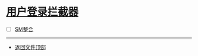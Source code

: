 
# [用户登录拦截器](../README.md)

- [ ] [SM整合](src/main/java/com/cpucode/controller/)

-----------------

- [返回文件顶部](../README.md)